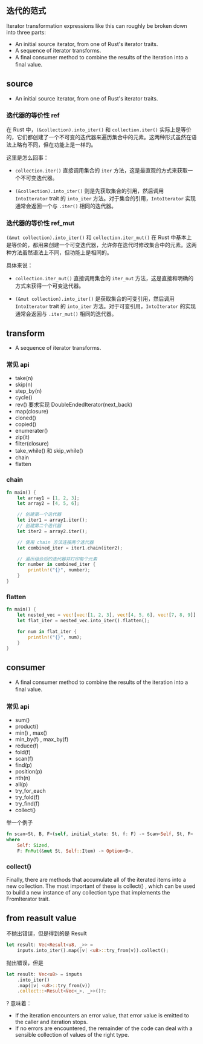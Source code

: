 
## 迭代的范式

Iterator transformation expressions like this can roughly be broken down into three parts:

- An initial source iterator, from one of Rust's iterator traits.
- A sequence of iterator transforms.
- A ﬁnal consumer method to combine the results of the iteration into a ﬁnal value.

## source

- An initial source iterator, from one of Rust's iterator traits.


### 迭代器的等价性 ref

在 Rust 中，`(&collection).into_iter()` 和 `collection.iter()` 实际上是等价的，它们都创建了一个不可变的迭代器来遍历集合中的元素。这两种形式虽然在语法上略有不同，但在功能上是一样的。

这里是怎么回事：

- `collection.iter()` 直接调用集合的 `iter` 方法，这是最直观的方式来获取一个不可变迭代器。

- `(&collection).into_iter()` 则是先获取集合的引用，然后调用 `IntoIterator` trait 的 `into_iter` 方法。对于集合的引用，`IntoIterator` 实现通常会返回一个与 `.iter()` 相同的迭代器。

### 迭代器的等价性 ref_mut

`(&mut collection).into_iter()` 和 `collection.iter_mut()` 在 Rust 中基本上是等价的，都用来创建一个可变迭代器，允许你在迭代时修改集合中的元素。这两种方法虽然语法上不同，但功能上是相同的。

具体来说：

- `collection.iter_mut()` 直接调用集合的 `iter_mut` 方法，这是直接和明确的方式来获得一个可变迭代器。

- `(&mut collection).into_iter()` 是获取集合的可变引用，然后调用 `IntoIterator` trait 的 `into_iter` 方法。对于可变引用，`IntoIterator` 的实现通常会返回与 `.iter_mut()` 相同的迭代器。

## transform

- A sequence of iterator transforms.

### 常见 api

- take(n)
- skip(n)
- step_by(n)
- cycle()
- rev() 要求实现 DoubleEndedIterator(next_back)
- map(closure)
- cloned()
- copied()
- enumerater()
- zip(it)
- filter(closure)
- take_while() 和 skip_while()
- chain
- flatten

### chain

```rust
fn main() {
    let array1 = [1, 2, 3];
    let array2 = [4, 5, 6];

    // 创建第一个迭代器
    let iter1 = array1.iter();
    // 创建第二个迭代器
    let iter2 = array2.iter();

    // 使用 chain 方法连接两个迭代器
    let combined_iter = iter1.chain(iter2);

    // 遍历组合后的迭代器并打印每个元素
    for number in combined_iter {
        println!("{}", number);
    }
}
```

### flatten

```rust
fn main() {
    let nested_vec = vec![vec![1, 2, 3], vec![4, 5, 6], vec![7, 8, 9]];
    let flat_iter = nested_vec.into_iter().flatten();

    for num in flat_iter {
        println!("{}", num);
    }
}
```

## consumer

- A ﬁnal consumer method to combine the results of the iteration into a ﬁnal value.

### 常见 api

- sum()
- product()
- min() , max()
- min_by(f) , max_by(f)
- reduce(f)
- fold(f)
- scan(f)
- find(p)
- position(p)
- nth(n)
- all(p)
- try_for_each
- try_fold(f)
- try_find(f)
- collect()

举一个例子

```rust
fn scan<St, B, F>(self, initial_state: St, f: F) -> Scan<Self, St, F>
where
	Self: Sized,
	F: FnMut(&mut St, Self::Item) -> Option<B>,
```

### collect()

Finally, there are methods that accumulate all of the iterated items into a new collection. The most important of these is collect() , which can be used to build a new instance of any collection type that implements the FromIterator trait.

## from reasult value

不抛出错误，但是得到的是 Result

```rust
let result: Vec<Result<u8, _>> =
	inputs.into_iter().map(|v| <u8>::try_from(v)).collect();
```

抛出错误，但是

```rust
let result: Vec<u8> = inputs
	.into_iter()
	.map(|v| <u8>::try_from(v))
	.collect::<Result<Vec<_>, _>>()?;
```

? 意味着：

- If the iteration encounters an error value, that error value is emitted to the caller and iteration stops.
- If no errors are encountered, the remainder of the code can deal with a sensible collection of values of the right type.

